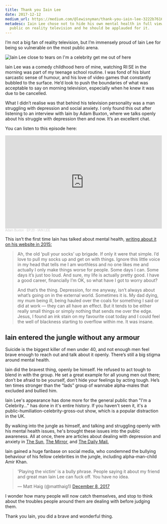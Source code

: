 ```yaml
---
title: Thank you Iain Lee
date: 2017-12-12
medium_url: https://medium.com/@lewisnyman/thank-you-iain-lee-3222b761655d?source=friends_link&sk=2659560e7a98b23155ea086051abd974
metadesc: Iain Lee chose not to hide his own mental health in full view of the
  public on reality television and he should be applauded for it.
---
```

<p class="intro">I’m not a big fan of reality television, but I’m immensely proud of Iain Lee for being so vulnerable on the most public arena.</p>

![Iain Lee close to tears on I'm a celebrity get me out of here](/assets/images/1_jn__z67bzpajvd2pbz5jmg.jpeg)

Iain Lee was a comedy childhood hero of mine, watching RI:SE in the morning was part of my teenage school routine. I was fond of his blunt sarcastic sense of humour, and his love of video games that constantly bubbled to the surface. He’d look to push the boundaries of what was acceptable to say on morning television, especially when he knew it was due to be cancelled.

What I didn’t realise was that behind his television personality was a man struggling with depression and social anxiety.
I only found this out after listening to an interview with Iain by Adam Buxton, where we talks openly about his struggle with depression then and now. It’s an excellent chat.

You can listen to this episode here:

<iframe width="100%" height="300" scrolling="no" frameborder="no" allow="autoplay" src="https://w.soundcloud.com/player/?url=https%3A//api.soundcloud.com/tracks/266218203&color=%23ff5500&auto_play=false&hide_related=false&show_comments=true&show_user=true&show_reposts=false&show_teaser=true&visual=true"></iframe><div style="font-size: 10px; color: #cccccc;line-break: anywhere;word-break: normal;overflow: hidden;white-space: nowrap;text-overflow: ellipsis; font-family: Interstate,Lucida Grande,Lucida Sans Unicode,Lucida Sans,Garuda,Verdana,Tahoma,sans-serif;font-weight: 100;"><a href="https://soundcloud.com/adam-buxton" title="Adam Buxton" target="_blank" style="color: #cccccc; text-decoration: none;">Adam Buxton</a> · <a href="https://soundcloud.com/adam-buxton/ep-20-iain-lee" title="EP.20 - IAIN LEE" target="_blank" style="color: #cccccc; text-decoration: none;">EP.20 - IAIN LEE</a></div>

This isn’t the first time Iain has talked about mental health, [writing about it on his website in 2015:](http://www.iainlee.com/2015/02/04/what-i-mean-when-i-dont-say-im-depressed/)

> Ah, the old ‘pull your socks’ up brigade. If only it were that simple. I’d love to pull my socks up and get on with things. Ignore this little voice in my head that tells me I am worthless and no one likes me and actually I only make things worse for people. Some days I can. Some days it’s just too loud. And sure, my life is actually pretty good. I have a good career, financially I’m OK, so what have I got to worry about?
>
> And that’s the thing. Depression, for me anyway, isn’t always about what’s going on in the external world. Sometimes it is. My dad dying, my mum being ill, being hauled over the coals for something I said or did at work — they can all have an effect. But it tends to be either really small things or simply nothing that sends me over the edge. Jesus, I found an ink stain on my favourite coat today and I could feel the well of blackness starting to overflow within me. It was insane.

## Iain entered the jungle without any armour

Suicide is the biggest killer of men under 40, and not enough men feel brave enough to reach out and talk about it openly. There’s still a big stigma around mental health.

Iain did the bravest thing, openly be himself. He refused to act tough to blend in with the group. He set a great example for all young men out there; don’t be afraid to be yourself, don’t hide your feelings by acting tough. He’s ten times stronger than the “lads” group of wannabe alpha-males that excluded and bullied him.

Iain Lee's appearance has done more for the general public than "I'm a Celebrity…" has done in it's entire history. If you haven't seen it, it's a public-humiliation-celebrity-gross-out show, which is a popular distraction in the UK.

By walking into the jungle as himself, and talking and struggling openly with his mental health issues, he's brought these issues into the public awareness. All at once, there are articles about dealing with depression and anxiety in [The Sun,](https://www.thesun.co.uk/tvandshowbiz/4967982/im-a-celebs-iain-lee-reveals-he-uses-medication-and-meditation-to-battle-depression/) [The Mirror,](https://www.mirror.co.uk/tv/tv-news/iain-lee-suffered-depression-over-11592029) and [The Daily Mail.](https://www.dailymail.co.uk/tvshowbiz/article-5146901/Rebekah-Vardy-defends-comments-depressed-Iain-Lee.html)

Iain gained a huge fanbase on social media, who condemned the bullying behaviour of his fellow celebrities in the jungle, including alpha-man-child Amir Khan.

<blockquote class="twitter-tweet"><p lang="en" dir="ltr">&#39;Playing the victim&#39; is a bully phrase. People saying it about my friend and great man Iain Lee can fuck off. You have no idea.</p>&mdash; Matt Haig (@matthaig1) <a href="https://twitter.com/matthaig1/status/939241139890159616?ref_src=twsrc%5Etfw">December 8, 2017</a></blockquote> <script async src="https://platform.twitter.com/widgets.js" charset="utf-8"></script>

I wonder how many people will now catch themselves, and stop to think about the troubles people around them are dealing with before judging them.

Thank you Iain, you did a brave and wonderful thing.